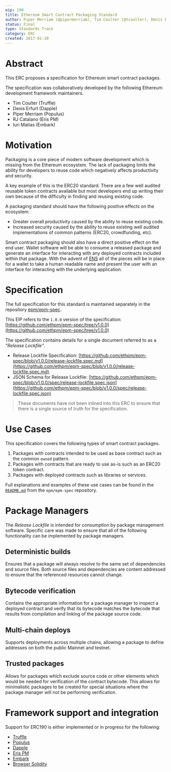 ```yaml
---
eip: 190
title: Ethereum Smart Contract Packaging Standard
author: Piper Merriam (@pipermerriam), Tim Coulter (@tcoulter), Denis Erfurt (@mhhf), RJ Catalano (@VoR0220), Iuri Matias (@iurimatias)
status: Final
type: Standards Track
category: ERC
created: 2017-01-10
---
```


# Abstract

This ERC proposes a specification for Ethereum smart contract packages.  

The specification was collaboratively developed by the following Ethereum development framework maintainers.

* Tim Coulter (Truffle)
* Denis Erfurt (Dapple)
* Piper Merriam (Populus)
* RJ Catalano (Eris PM)
* Iuri Matias (Embark)

# Motivation

Packaging is a core piece of modern software development which is missing from the Ethereum ecosystem.  The lack of packaging limits the ability for developers to reuse code which negatively affects productivity and security.

A key example of this is the ERC20 standard.  There are a few well audited reusable token contracts available but most developers end up writing their own because of the difficulty in finding and reusing existing code.

A packaging standard should have the following positive effects on the ecosystem:

* Greater overall productivity caused by the ability to reuse existing code.
* Increased security caused by the ability to reuse existing well audited implementations of common patterns (ERC20, crowdfunding, etc).

Smart contract packaging should also have a direct positive effect on the end user.  Wallet software will be able to consume a released package and generate an interface for interacting with any deployed contracts included within that package.  With the advent of [ENS](./eip-137.md) all of the pieces will be in place for a wallet to take a human readable name and present the user with an interface for interacting with the underlying application.


# Specification

The full specification for this standard is maintained separately in the repository [epm/epm-spec](https://github.com/ethpm/epm-spec).

This EIP refers to the `1.0.0` version of the specification: [https://github.com/ethpm/epm-spec/tree/v1.0.0](https://github.com/ethpm/epm-spec/tree/v1.0.0)

The specification contains details for a single document referred to as a *"Release Lockfile"*.  

* Release Lockfile Specification: [https://github.com/ethpm/epm-spec/blob/v1.0.0/release-lockfile.spec.md](https://github.com/ethpm/epm-spec/blob/v1.0.0/release-lockfile.spec.md).
* JSON Schema for Release Lockfile: [https://github.com/ethpm/epm-spec/blob/v1.0.0/spec/release-lockfile.spec.json](https://github.com/ethpm/epm-spec/blob/v1.0.0/spec/release-lockfile.spec.json)

> These documents have not been inlined into this ERC to ensure that there is a single source of truth for the specification.


# Use Cases

This specification covers the following types of smart contract packages.

1. Packages with contracts intended to be used as base contract such as the common `owned` pattern.
2. Packages with contracts that are ready to use as-is such as an ERC20 token contract.
3. Packages with deployed contracts such as libraries or services.

Full explanations and examples of these use cases can be found in the [`README.md`](https://github.com/ethpm/epm-spec/blob/v1.0.0/README.md#use-cases) from the `epm/epm-spec` repository.


# Package Managers

The *Release Lockfile* is intended for consumption by package management software.  Specific care was made to ensure that all of the following functionality can be implemented by package managers.


## Deterministic builds

Ensures that a package will always resolve to the same set of dependencies and source files.  Both source files and dependencies are content addressed to ensure that the referenced resources cannot change.


## Bytecode verification

Contains the appropriate information for a package manager to inspect a deployed contract and verify that its bytecode matches the bytecode that results from compilation and linking of the package source code.


## Multi-chain deploys

Supports deployments across multiple chains, allowing a package to define addresses on both the public Mainnet and testnet.


## Trusted packages

Allows for packages which exclude source code or other elements which would be needed for verification of the contract bytecode.  This allows for minimalistic packages to be created for special situations where the package manager will not be performing verification.


# Framework support and integration

Support for ERC190 is either implemented or in progress for the following:

* [Truffle](https://truffleframework.com/)
* [Populus](https://populus.readthedocs.io/en/latest/)
* [Dapple](https://dapple.readthedocs.io/en/master/)
* [Eris PM](https://github.com/eris-ltd/eris-cli)
* [Embark](https://github.com/iurimatias/embark-framework)
* [Browser Solidity](https://github.com/ethereum/remix-ide/issues/386)
